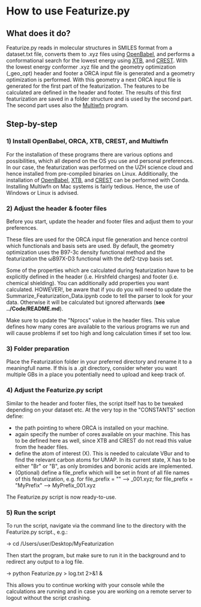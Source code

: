 # How to use Featurize.py

## What does it do?

Featurize.py reads in molecular structures in SMILES format from a dataset.txt file, converts them to .xyz files using [OpenBabel](http://openbabel.org/wiki/Main_Page), and performs a conformational search for the lowest energy using [XTB](https://xtb-docs.readthedocs.io/en/latest/setup.html), and [CREST](https://xtb-docs.readthedocs.io/en/latest/crest.html). With the lowest energy conformer .xyz file and the geometry optimization (_geo_opt) header and footer a ORCA input file is generated and a geometry optimization is performed. With this geometry a next ORCA input file is generated for the first part of the featurization. The features to be calculated are defined in the header and footer. The results of this first featurization are saved in a folder structure and is used by the second part. The second part uses also the [Multiwfn](http://sobereva.com/multiwfn/) program.

## Step-by-step

### 1) Install OpenBabel, ORCA, XTB, CREST, and Multiwfn

For the installation of these programs there are various options and possibilities, which all depend on the OS you use and personal preferences. In our case, the featurization was performed on the UZH science cloud and hence installed from pre-compiled binaries on Linux. Additionally, the installation of [OpenBabel](https://anaconda.org/conda-forge/openbabel), [XTB](https://anaconda.org/conda-forge/xtb), and [CREST](https://anaconda.org/conda-forge/crest) can be performed with Conda. Installing Multiwfn on Mac systems is fairly tedious. Hence, the use of Windows or Linux is advised.

### 2) Adjust the header & footer files

Before you start, update the header and footer files and adjust them to your preferences.

These files are used for the ORCA input file generation and hence control which functionals and basis sets are used. By default, the geometry optimization uses the B97-3c density functional method and the featurization the ωB97X-D3 functional with the def2-tzvp basis set.

Some of the properties which are calculated during featurization have to be explicitly defined in the header (i.e. Hirshfeld charges) and footer (i.e. chemical shielding). You can additionally add properties you want calculated. HOWEVER!, be aware that if you do you will need to update the Summarize_Featurization_Data.ipynb code to tell the parser to look for your data. Otherwise it will be calculated but ignored afterwards (**see ../Code/README.md**). 

Make sure to update the "Nprocs" value in the header files. This value defines how many cores are available to the various programs we run and will cause problems if set too high and long calculation times if set too low.

### 3) Folder preparation

Place the Featurization folder in your preferred directory and rename it to a meaningfull name. If this is a .git directory, consider wheter you want multiple GBs in a place you potentially need to upload and keep track of.

### 4) Adjust the Featurize.py script

Similar to the header and footer files, the script itself has to be tweaked depending on your dataset etc. At the very top in the "CONSTANTS" section define:

- the path pointing to where ORCA is installed on your machine. 
- again specify the number of cores available on your machine. This has to be defined here as well, since XTB and CREST do not read this value from the header files. 
- define the atom of interest (X). This is needed to calculate VBur and to find the relevant carbon atoms for UMAP. In its current state, X has to be either "Br" or "B", as only bromides and boronic acids are implemented. 
- (Optional) define a file_prefix which will be set in front of all file names of this featurization, e.g. for file_prefix = "" --> _001.xyz; for file_prefix = "MyPrefix" --> MyPrefix_001.xyz

The Featurize.py script is now ready-to-use.

### 5) Run the script

To run the script, navigate via the command line to the directory with the Featurize.py script., e.g.:

-> cd /Users/user/Desktop/MyFeaturization

Then start the program, but make sure to run it in the background and to redirect any output to a log file.

-> python Featurize.py > log.txt 2>&1 &

This allows you to continue working with your console while the calculations are running and in case you are working on a remote server to logout without the script crashing.